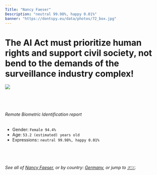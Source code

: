 ```yaml
---
Title: "Nancy Faeser"
Description: "neutral 99.98%, happy 0.01%"
banner: "https://dontspy.eu/data/photos/72_box.jpg"
---
```


# The AI Act must prioritize human rights and support civil society, not bend to the demands of the surveillance industry complex!

<link rel="stylesheet" type="text/css" href="/css/blog.css" />

<div class="is-fake" hidden>

_This image is **clearly fake**_, yet we [continue to collect them because the AI Act negotiations](/blog/why-deepfake/) are heading in a direction that will only make people's lives more complicated. For a more in-depth explanation, read: [Double threat: why losing the battle against Face Biometrics would fuel the proliferation of deepfakes](/blog/the-dual-threat-how-losing-the-biometric-battle-fuels-deepfake-proliferation/).


</div>

<!-- <img src="https://dontspy.eu/data/photos/54_box.jpg" /> -->
<img src="https://dontspy.eu/data/photos/72_box.jpg" />

## <br>

###### Remote Biometric Identification report

* <span class="label">Gender:</span> `Female 94.4%`
* <span class="label">Age:</span> `53.2 (estimated) years old`
* <span class="label">Expressions::</span> `neutral 99.98%, happy 0.01%`

## <br>

###### See all of [Nancy Faeser](/policymaker#Nancy%20Faeser), or by country: [Germany](/country#Germany), or jump to [🇫🇮](/x/214).

## <br>
